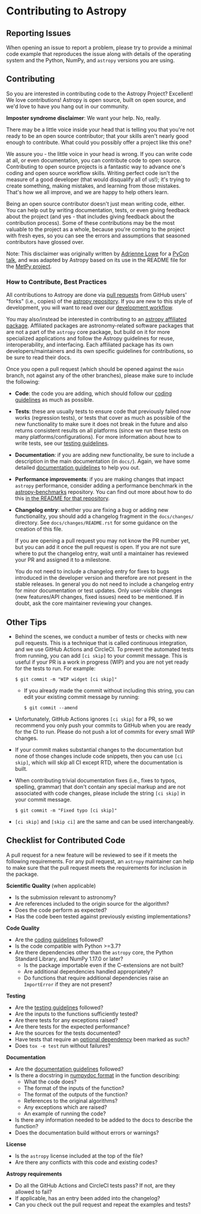 Contributing to Astropy
=======================

Reporting Issues
----------------

When opening an issue to report a problem, please try to provide a minimal code
example that reproduces the issue along with details of the operating
system and the Python, NumPy, and `astropy` versions you are using.

Contributing
------------

So you are interested in contributing code to the Astropy Project? Excellent!
We love contributions! Astropy is open source, built on open source,
and we'd love to have you hang out in our community.

**Imposter syndrome disclaimer**: We want your help. No, really.

There may be a little voice inside your head that is telling you that you're not
ready to be an open source contributor; that your skills aren't nearly good
enough to contribute. What could you possibly offer a project like this one?

We assure you - the little voice in your head is wrong. If you can write code at
all, or even documentation, you can contribute code to open source.
Contributing to open source projects is a fantastic way to advance one's coding
and open source workflow skills. Writing perfect code isn't the measure of a good
developer (that would disqualify all of us!); it's trying to create something,
making mistakes, and learning from those mistakes. That's how we all improve,
and we are happy to help others learn.

Being an open source contributor doesn't just mean writing code, either. You can
help out by writing documentation, tests, or even giving feedback about the
project (and yes - that includes giving feedback about the contribution
process). Some of these contributions may be the most valuable to the project as
a whole, because you're coming to the project with fresh eyes, so you can see
the errors and assumptions that seasoned contributors have glossed over.

Note: This disclaimer was originally written by
[Adrienne Lowe](https://github.com/adriennefriend) for a
[PyCon talk](https://www.youtube.com/watch?v=6Uj746j9Heo), and was adapted by
Astropy based on its use in the README file for the
[MetPy project](https://github.com/Unidata/MetPy).

### How to Contribute, Best Practices

All contributions to Astropy are done via [pull requests](https://help.github.com/en/github/collaborating-with-issues-and-pull-requests/about-pull-requests) from GitHub users'
"forks" (i.e., copies) of the [astropy repository](https://github.com/astropy/astropy). If you
are new to this style of development, you will want to read over our
[development workflow](https://docs.astropy.org/en/latest/development/workflow/development_workflow.html).

You may also/instead be interested in contributing to an
[astropy affiliated package](https://www.astropy.org/affiliated/).
Affiliated packages are astronomy-related software packages that are not a part
of the `astropy` core package, but build on it for more specialized applications
and follow the Astropy guidelines for reuse, interoperability, and interfacing.
Each affiliated package has its own developers/maintainers and its own specific
guidelines for contributions, so be sure to read their docs.

Once you open a pull request (which should be opened against the ``main``
branch, not against any of the other branches), please make sure to
include the following:

- **Code**: the code you are adding, which should follow
  our [coding guidelines](https://docs.astropy.org/en/latest/development/codeguide.html) as much as possible.

- **Tests**: these are usually tests to ensure code that previously
  failed now works (regression tests), or tests that cover as much as possible
  of the new functionality to make sure it does not break in the future and
  also returns consistent results on all platforms (since we run these tests on
  many platforms/configurations). For more information about how to write
  tests, see our [testing guidelines](https://docs.astropy.org/en/latest/development/testguide.html).

- **Documentation**: if you are adding new functionality, be sure to include a
  description in the main documentation (in ``docs/``). Again, we have some
  detailed [documentation guidelines](https://docs.astropy.org/en/latest/development/docguide.html) to help you out.

- **Performance improvements**: if you are making changes that impact `astropy`
  performance, consider adding a performance benchmark in the
  [astropy-benchmarks](https://github.com/astropy/astropy-benchmarks)
  repository. You can find out more about how to do this
  [in the README for that repository](https://github.com/astropy/astropy-benchmarks#contributing-benchmarks).

- **Changelog entry**: whether you are fixing a bug or adding new
  functionality, you should add a changelog fragment in the ``docs/changes/``
  directory. See ``docs/changes/README.rst`` for some guidance on the creation
  of this file.

  If you are opening a pull request you may not know
  the PR number yet, but you can add it once the pull request is open. If you
  are not sure where to put the changelog entry, wait until a maintainer
  has reviewed your PR and assigned it to a milestone.

  You do not need to include a changelog entry for fixes to bugs introduced in
  the developer version and therefore are not present in the stable releases. In
  general you do not need to include a changelog entry for minor documentation
  or test updates. Only user-visible changes (new features/API changes, fixed
  issues) need to be mentioned. If in doubt, ask the core maintainer reviewing
  your changes.

Other Tips
----------

- Behind the scenes, we conduct a number of tests or checks with new pull requests.
  This is a technique that is called continuous integration, and we use GitHub Actions
  and CircleCI. To prevent the automated tests from running, you can add ``[ci skip]``
  to your commit message. This is useful if your PR is a work in progress (WIP) and
  you are not yet ready for the tests to run. For example:

      $ git commit -m "WIP widget [ci skip]"

  - If you already made the commit without including this string, you can edit
    your existing commit message by running:

        $ git commit --amend

- Unfortunately, GitHub Actions ignores ``[ci skip]`` for a PR, so we recommend
  you only push your commits to GitHub when you are ready for the CI to run.
  Please do not push a lot of commits for every small WIP changes.

- If your commit makes substantial changes to the documentation but none of
  those changes include code snippets, then you can use ``[ci skip]``,
  which will skip all CI except RTD, where the documentation is built.

- When contributing trivial documentation fixes (i.e., fixes to typos, spelling,
  grammar) that don't contain any special markup and are not associated with
  code changes, please include the string ``[ci skip]`` in your commit
  message.

      $ git commit -m "Fixed typo [ci skip]"

- ``[ci skip]`` and ``[skip ci]`` are the same and can be used interchangeably.

Checklist for Contributed Code
------------------------------

A pull request for a new feature will be reviewed to see if it meets the
following requirements. For any pull request, an `astropy` maintainer can help
to make sure that the pull request meets the requirements for inclusion in the
package.

**Scientific Quality** (when applicable)
  * Is the submission relevant to astronomy?
  * Are references included to the origin source for the algorithm?
  * Does the code perform as expected?
  * Has the code been tested against previously existing implementations?

**Code Quality**
  * Are the [coding guidelines](https://docs.astropy.org/en/latest/development/codeguide.html) followed?
  * Is the code compatible with Python >=3.7?
  * Are there dependencies other than the `astropy` core, the Python Standard
    Library, and NumPy 1.17.0 or later?
    * Is the package importable even if the C-extensions are not built?
    * Are additional dependencies handled appropriately?
    * Do functions that require additional dependencies raise an `ImportError`
      if they are not present?

**Testing**
  * Are the [testing guidelines](https://docs.astropy.org/en/latest/development/testguide.html) followed?
  * Are the inputs to the functions sufficiently tested?
  * Are there tests for any exceptions raised?
  * Are there tests for the expected performance?
  * Are the sources for the tests documented?
  * Have tests that require an [optional dependency](https://docs.astropy.org/en/latest/development/testguide.html#tests-requiring-optional-dependencies)
    been marked as such?
  * Does ``tox -e test`` run without failures?

**Documentation**
  * Are the [documentation guidelines](https://docs.astropy.org/en/latest/development/docguide.html) followed?
  * Is there a docstring in [numpydoc format](https://numpydoc.readthedocs.io/en/latest/format.html) in the function describing:
    * What the code does?
    * The format of the inputs of the function?
    * The format of the outputs of the function?
    * References to the original algorithms?
    * Any exceptions which are raised?
    * An example of running the code?
  * Is there any information needed to be added to the docs to describe the
    function?
  * Does the documentation build without errors or warnings?

**License**
  * Is the `astropy` license included at the top of the file?
  * Are there any conflicts with this code and existing codes?

**Astropy requirements**
  * Do all the GitHub Actions and CircleCI tests pass? If not, are they allowed to fail?
  * If applicable, has an entry been added into the changelog?
  * Can you check out the pull request and repeat the examples and tests?
